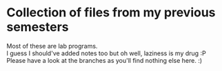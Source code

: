 # Collection of files from my previous semesters
Most of these are lab programs.  
I guess I should've added notes too but oh well, laziness is my drug :P  
Please have a look at the branches as you'll find nothing else here. :)
